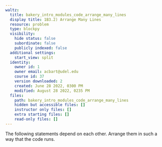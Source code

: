 ```yaml
---
waltz:
  title: bakery_intro_modules_code_arrange_many_lines
  display title: 1B3.2) Arrange Many Lines
  resource: problem
  type: blockpy
  visibility:
    hide status: false
    subordinate: false
    publicly indexed: false
  additional settings:
    start_view: split
  identity:
    owner id: 1
    owner email: acbart@udel.edu
    course id: 37
    version downloaded: 2
    created: June 28 2022, 0300 PM
    modified: August 28 2022, 0235 PM
  files:
    path: bakery_intro_modules_code_arrange_many_lines
    hidden but accessible files: []
    instructor only files: []
    extra starting files: []
    read-only files: []
---
```

The following statements depend on each other. Arrange them in such a way that the code runs.